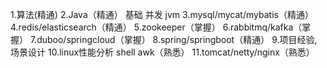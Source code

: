 1.算法(精通)
2.Java（精通）
   基础
   并发
   jvm
3.mysql/mycat/mybatis（精通）
4.redis/elasticsearch（精通）
5.zookeeper（掌握）
6.rabbitmq/kafka（掌握）
7.duboo/springcloud（掌握）
8.spring/springboot（精通）
9.项目经验,场景设计
10.linux性能分析 shell awk（熟悉） 
11.tomcat/netty/nginx（熟悉）
